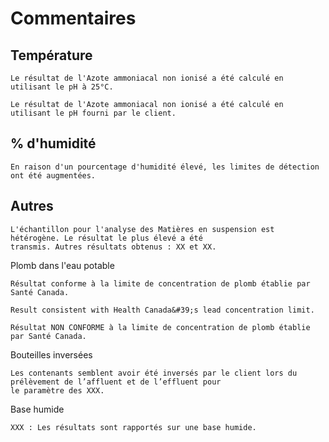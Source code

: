 # Commentaires


## Température
```
Le résultat de l'Azote ammoniacal non ionisé a été calculé en utilisant le pH à 25°C.
```

```
Le résultat de l'Azote ammoniacal non ionisé a été calculé en utilisant le pH fourni par le client.
```

## % d'humidité
```
En raison d'un pourcentage d'humidité élevé, les limites de détection ont été augmentées.
```


## Autres
```
L'échantillon pour l'analyse des Matières en suspension est hétérogène. Le résultat le plus élevé a été
transmis. Autres résultats obtenus : XX et XX.
```
Plomb dans l'eau potable
```
Résultat conforme à la limite de concentration de plomb établie par Santé Canada.
```
```
Result consistent with Health Canada&#39;s lead concentration limit.
```
```
Résultat NON CONFORME à la limite de concentration de plomb établie par Santé Canada.
```
Bouteilles inversées
```
Les contenants semblent avoir été inversés par le client lors du prélèvement de l’affluent et de l’effluent pour
le paramètre des XXX.
```
Base humide
```
XXX : Les résultats sont rapportés sur une base humide.
```


